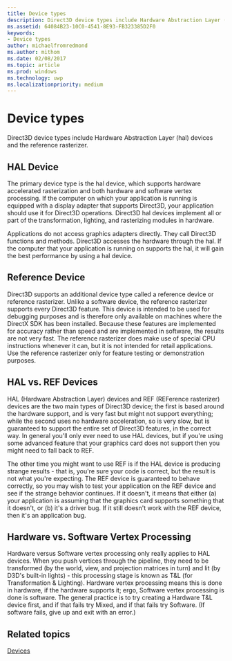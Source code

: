 ```yaml
---
title: Device types
description: Direct3D device types include Hardware Abstraction Layer (hal) devices and the reference rasterizer.
ms.assetid: 64084B23-10C0-4541-8E93-FB323385D2F0
keywords:
- Device types
author: michaelfromredmond
ms.author: mithom
ms.date: 02/08/2017
ms.topic: article
ms.prod: windows
ms.technology: uwp
ms.localizationpriority: medium
---
```


# Device types


Direct3D device types include Hardware Abstraction Layer (hal) devices and the reference rasterizer.

## <span id="HAL_Device"></span><span id="hal_device"></span><span id="HAL_DEVICE"></span>HAL Device


The primary device type is the hal device, which supports hardware accelerated rasterization and both hardware and software vertex processing. If the computer on which your application is running is equipped with a display adapter that supports Direct3D, your application should use it for Direct3D operations. Direct3D hal devices implement all or part of the transformation, lighting, and rasterizing modules in hardware.

Applications do not access graphics adapters directly. They call Direct3D functions and methods. Direct3D accesses the hardware through the hal. If the computer that your application is running on supports the hal, it will gain the best performance by using a hal device.

## <span id="Reference_Device"></span><span id="reference_device"></span><span id="REFERENCE_DEVICE"></span>Reference Device


Direct3D supports an additional device type called a reference device or reference rasterizer. Unlike a software device, the reference rasterizer supports every Direct3D feature. This device is intended to be used for debugging purposes and is therefore only available on machines where the DirectX SDK has been installed. Because these features are implemented for accuracy rather than speed and are implemented in software, the results are not very fast. The reference rasterizer does make use of special CPU instructions whenever it can, but it is not intended for retail applications. Use the reference rasterizer only for feature testing or demonstration purposes.

## <span id="HAL_vs_REF"></span><span id="hal_vs_ref"></span><span id="HAL_VS_REF"></span>HAL vs. REF Devices


HAL (Hardware Abstraction Layer) devices and REF (REFerence rasterizer) devices are the two main types of Direct3D device; the first is based around the hardware support, and is very fast but might not support everything; while the second uses no hardware acceleration, so is very slow, but is guaranteed to support the entire set of Direct3D features, in the correct way. In general you'll only ever need to use HAL devices, but if you're using some advanced feature that your graphics card does not support then you might need to fall back to REF.

The other time you might want to use REF is if the HAL device is producing strange results - that is, you're sure your code is correct, but the result is not what you're expecting. The REF device is guaranteed to behave correctly, so you may wish to test your application on the REF device and see if the strange behavior continues. If it doesn't, it means that either (a) your application is assuming that the graphics card supports something that it doesn't, or (b) it's a driver bug. If it still doesn't work with the REF device, then it's an application bug.

## <span id="Hardware_vs_Software"></span><span id="hardware_vs_software"></span><span id="HARDWARE_VS_SOFTWARE"></span>Hardware vs. Software Vertex Processing


Hardware versus Software vertex processing only really applies to HAL devices. When you push vertices through the pipeline, they need to be transformed (by the world, view, and projection matrices in turn) and lit (by D3D's built-in lights) - this processing stage is known as T&L (for Transformation & Lighting). Hardware vertex processing means this is done in hardware, if the hardware supports it; ergo, Software vertex processing is done is software. The general practice is to try creating a Hardware T&L device first, and if that fails try Mixed, and if that fails try Software. (If software fails, give up and exit with an error.)

## <span id="related-topics"></span>Related topics


[Devices](devices.md)

 

 




